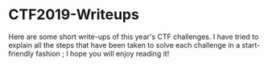 # CTF2019-Writeups
Here are some short write-ups of this year's CTF challenges. I have tried to explain all the steps that have been taken to solve each challenge in a start-friendly fashion ; I hope you will enjoy reading it!
